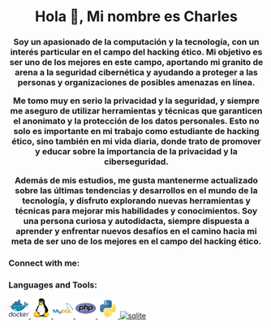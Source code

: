 <h1 align="center">Hola 👋, Mi nombre es Charles</h1>
<h3 align="center">Soy un apasionado de la computación y la tecnología, con un interés particular en el campo del hacking ético. Mi objetivo es ser uno de los mejores en este campo, aportando mi granito de arena a la seguridad cibernética y ayudando a proteger a las personas y organizaciones de posibles amenazas en línea.

Me tomo muy en serio la privacidad y la seguridad, y siempre me aseguro de utilizar herramientas y técnicas que garanticen el anonimato y la protección de los datos personales. Esto no solo es importante en mi trabajo como estudiante de hacking ético, sino también en mi vida diaria, donde trato de promover y educar sobre la importancia de la privacidad y la ciberseguridad.

Además de mis estudios, me gusta mantenerme actualizado sobre las últimas tendencias y desarrollos en el mundo de la tecnología, y disfruto explorando nuevas herramientas y técnicas para mejorar mis habilidades y conocimientos. Soy una persona curiosa y autodidacta, siempre dispuesta a aprender y enfrentar nuevos desafíos en el camino hacia mi meta de ser uno de los mejores en el campo del hacking ético.</h3>

<h3 align="left">Connect with me:</h3>
<p align="left">
</p>

<h3 align="left">Languages and Tools:</h3>
<p align="left"> <a href="https://www.docker.com/" target="_blank" rel="noreferrer"> <img src="https://raw.githubusercontent.com/devicons/devicon/master/icons/docker/docker-original-wordmark.svg" alt="docker" width="40" height="40"/> </a> <a href="https://www.linux.org/" target="_blank" rel="noreferrer"> <img src="https://raw.githubusercontent.com/devicons/devicon/master/icons/linux/linux-original.svg" alt="linux" width="40" height="40"/> </a> <a href="https://www.mysql.com/" target="_blank" rel="noreferrer"> <img src="https://raw.githubusercontent.com/devicons/devicon/master/icons/mysql/mysql-original-wordmark.svg" alt="mysql" width="40" height="40"/> </a> <a href="https://www.php.net" target="_blank" rel="noreferrer"> <img src="https://raw.githubusercontent.com/devicons/devicon/master/icons/php/php-original.svg" alt="php" width="40" height="40"/> </a> <a href="https://www.python.org" target="_blank" rel="noreferrer"> <img src="https://raw.githubusercontent.com/devicons/devicon/master/icons/python/python-original.svg" alt="python" width="40" height="40"/> </a> <a href="https://www.sqlite.org/" target="_blank" rel="noreferrer"> <img src="https://www.vectorlogo.zone/logos/sqlite/sqlite-icon.svg" alt="sqlite" width="40" height="40"/> </a> </p>

